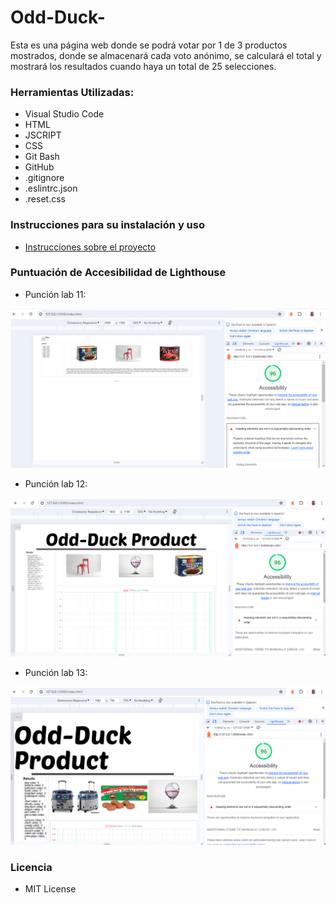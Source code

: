 # Odd-Duck-

Esta es una página web donde se podrá votar por 1 de 3 productos mostrados, donde se almacenará cada voto anónimo, se calculará el total y mostrará los resultados cuando haya un total de 25 selecciones.

### Herramientas Utilizadas:

* Visual Studio Code
* HTML
* JSCRIPT
* CSS
* Git Bash
* GitHub
* .gitignore
* .eslintrc.json
* .reset.css

### Instrucciones para su instalación y uso

* [Instrucciones sobre el proyecto](https://entertechschool.github.io/code-201-guide/curriculum/class-11/lab/)

### Puntuación de Accesibilidad de Lighthouse

+ Punción lab 11:

<img alt="Lab11" src="/img/Lab11.png">

+ Punción lab 12:

<img alt="Lab12" src="/img/Lab12.PNG">

+ Punción lab 13:

<img alt="Lab13" src="/img/Lab13.PNG">

### Licencia 

* MIT License
  